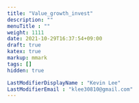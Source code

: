 ```yaml
---
title: "Value_growth_invest"
description: ""
menuTitle : ""
weight: 1111
date: 2021-10-29T16:37:54+09:00
draft: true
katex: true
markup: mmark
tags: []
hidden: true

LastModifierDisplayName : "Kevin Lee"
LastModifierEmail : "klee30810@gmail.com"
---
```


